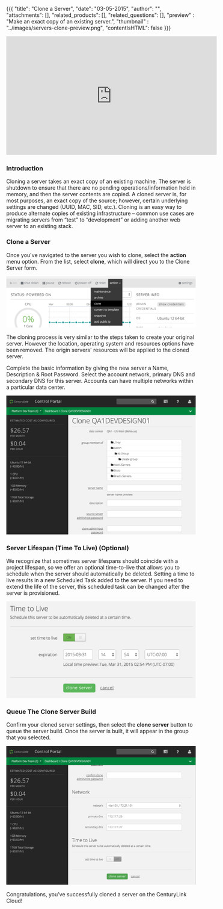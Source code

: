 {{{
  "title": "Clone a Server",
  "date": "03-05-2015",
  "author": "",
  "attachments": [],
  "related_products": [],
  "related_questions": [],
  "preview" : "Make an exact copy of an existing server.",
  "thumbnail" : "../images/servers-clone-preview.png",
  "contentIsHTML": false
}}}

<iframe width="560" height="315" src="https://www.youtube.com/embed/HYbNvnehELQ?rel=0&amp;showinfo=0" frameborder="0" allowfullscreen></iframe>

### Introduction

Cloning a server takes an exact copy of an existing machine. The server is shutdown to ensure that there are no pending operations/information held in memory, and then the server contents are copied. A cloned server is, for most purposes, an exact copy of the source; however, certain underlying settings are changed (UUID, MAC, SID, etc.). Cloning is an easy way to produce alternate copies of existing infrastructure – common use cases are migrating servers from “test” to “development” or adding another web server to an existing stack.

### Clone a Server

Once you've navigated to the server you wish to clone, select the **action** menu option. From the list, select **clone**, which will direct you to the Clone Server form.

![clone server menu option](../images/servers-clone-1.png)

The cloning process is very similar to the steps taken to create your original server. However the location, operating system and resources options have been removed. The origin servers' resources will be applied to the cloned server.

Complete the basic information by giving the new server a Name, Description & Root Password. Select the account network, primary DNS and secondary DNS for this server. Accounts can have multiple networks within a particular data center.

![clone server form](../images/servers-clone-2.png)

### Server Lifespan (Time To Live) (Optional)

We recognize that sometimes server lifespans should coincide with a project lifespan, so we offer an optional time-to-live that allows you to schedule when the server should automatically be deleted. Setting a time to live results in a new Scheduled Task added to the server. If you need to extend the life of the server, this scheduled task can be changed after the server is provisioned.

![Clone server time to live option](../images/servers-clone-3.png)

### Queue The Clone Server Build

Confirm your cloned server settings, then select the **clone server** button to queue the server build. Once the server is built, it will appear in the group that you selected.

![queue the clone server build](../images/servers-clone-4.png)

Congratulations, you’ve successfully cloned a server on the CenturyLink Cloud!
